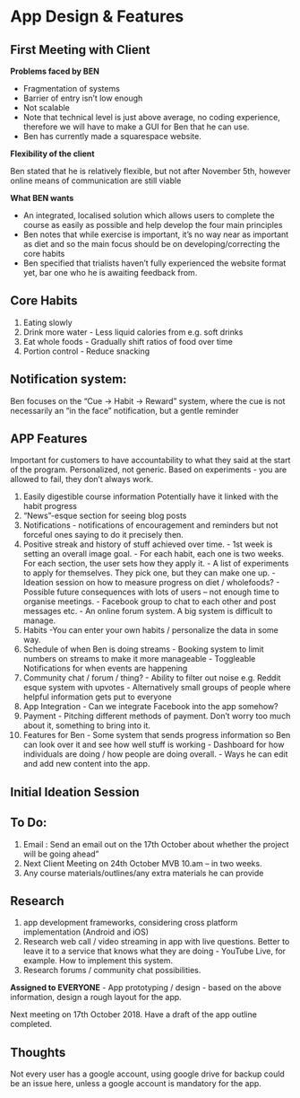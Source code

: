 App Design & Features
=====================

First Meeting with Client
-------------------------

**Problems faced by BEN**
- Fragmentation of systems
- Barrier of entry isn’t low enough
- Not scalable 
- Note that technical level is just above average, no coding experience, therefore we will have to make a GUI for Ben that he can use.
- Ben has currently made a squarespace website.

**Flexibility of the client**

Ben stated that he is relatively flexible, but not after November 5th, however online means of communication are still viable

**What BEN wants**
- An integrated, localised solution which allows users to complete the course as easily as possible and help develop the four main principles
- Ben notes that while exercise is important, it’s no way near as important as diet and so the main focus should be on developing/correcting the core habits
- Ben specified that trialists haven’t fully experienced the website format yet, bar one who he is awaiting feedback from.

Core Habits
-----------
1. Eating slowly
1. Drink more water 
        - Less liquid calories from e.g. soft drinks
1. Eat whole foods 
        - Gradually shift ratios of food over time
1. Portion control 
        - Reduce snacking

Notification system:
--------------------
Ben focuses on the “Cue → Habit → Reward” system, where the cue is not necessarily an “in the face” notification, but a gentle reminder

APP Features
------------
Important for customers to have accountability to what they said at the start of the program.
Personalized, not generic. Based on experiments - you are allowed to fail, they don’t always work. 

1. Easily digestible course information
        Potentially have it linked with the habit progress
1. “News”-esque section for seeing blog posts
1. Notifications
        - notifications of encouragement and reminders but not forceful ones saying to do it precisely then.
1. Positive streak and history of stuff achieved over time.
        - 1st week is setting an overall image goal.
        - For each habit, each one is two weeks. For each section, the user sets how they apply it.
        - A list of experiments to apply for themselves. They pick one, but they can make one up.
        - Ideation session on how to measure progress on diet / wholefoods?
        - Possible future consequences with lots of users – not enough time to organise meetings.
        - Facebook group to chat to each other and post messages etc.
        - An online forum system. A big system is difficult to manage.
1. Habits
        -You can enter your own habits / personalize the data in some way.
1. Schedule of when Ben is doing streams
        - Booking system to limit numbers on streams to make it more manageable
        - Toggleable Notifications for when events are happening
1. Community chat / forum / thing?
        - Ability to filter out noise e.g. Reddit esque system with upvotes
        - Alternatively small groups of people where helpful information gets put to everyone
1. App Integration
        - Can we integrate Facebook into the app somehow?
1. Payment 
        - Pitching different methods of payment. Don’t worry too much about it, something to bring into it.       
1. Features for Ben
        - Some system that sends progress information so Ben can look over it and see how well stuff is working
        - Dashboard for how individuals are doing / how people are doing overall.
        - Ways he can edit and add new content into the app.





**Initial Ideation Session**
------------------------

To Do:
------
1. Email : Send an email out on the 17th October about whether the project will be going ahead”
1. Next Client Meeting on 24th October MVB 10.am – in two weeks. 
1. Any course materials/outlines/any extra materials he can provide

Research
--------
1. app development frameworks, considering cross platform implementation (Android and iOS)
1. Research web call / video streaming in app with live questions. Better to leave it to a service that knows what they are doing 
        - YouTube Live, for example. How to implement this system.
1. Research forums / community chat possibilities.

**Assigned to EVERYONE** - App prototyping / design - based on the above information, design a rough layout for the app. 

Next meeting on 17th October 2018. Have a draft of the app outline completed.

Thoughts
--------
Not every user has a google account, using google drive for backup could be an issue here, unless a google account is mandatory for the app.
